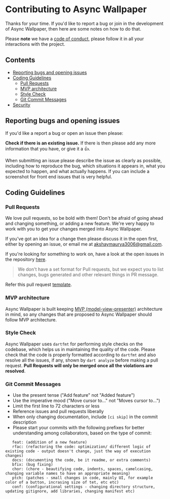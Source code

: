 Contributing to Async Wallpaper
==========================
Thanks for your time.
If you'd like to report a bug or join in the development
of Async Wallpaper, then here are some notes on how to do that.

Please **note** we have a [code of conduct](https://github.com/codenameakshay/async_wallpaper/blob/master/CODE_OF_CONDUCT.md), please follow it in all your interactions with the project.

## Contents
* [Reporting bugs and opening issues](#reporting-bugs-and-opening-issues)
* [Coding Guidelines](#coding-guidelines)
    * [Pull Requests](#pull-requests)
    * [MVP architecture](#mvp-architecture)
    * [Style Check](#style-check)
    * [Git Commit Messages](#git-commit-messages)
* [Security](#security)
  
## Reporting bugs and opening issues

If you'd like a report a bug or open an issue then please:

**Check if there is an existing issue.** If there is then please add
   any more information that you have, or give it a 👍.

When submitting an issue please describe the issue as clearly as possible, including how to
reproduce the bug, which situations it appears in, what you expected to happen, and what actually happens.
If you can include a screenshot for front end issues that is very helpful.

## Coding Guidelines

### Pull Requests
We love pull requests, so be bold with them! Don't be afraid of going ahead
and changing something, or adding a new feature. We're very happy to work with you
to get your changes merged into Async Wallpaper.

If you've got an idea for a change then please discuss it in the open first, 
either by opening an issue, or email me at [akshaymaurya3006@gmail.com](mailto:akshaymaurya3006@gmail.com).

If you're looking for something to work on, have a look at the open issues in the repository [here](https://github.com/codenameakshay/async_wallpaper/issues).

> We don't have a set format for Pull requests, but we expect you to list changes, bugs generated and other relevant things in PR message.

Refer this pull request [template](https://github.com/codenameakshay/async_wallpaper/blob/master/PULL_REQUEST_TEMPLATE.md).

### MVP architecture
Async Wallpaper is built keeping [MVP (model-view-presenter)](https://en.wikipedia.org/wiki/Model–view–presenter) architecture in mind, so any changes that are proposed to Async Wallpaper should follow MVP architecture.

### Style Check
Async Wallpaper uses `dartfmt`  for performing style checks on the codebase, which helps us in maintaining the quality of the code. Please check that the code is properly formatted according to `dartfmt` and also resolve all the issues, if any, shown by `dart analyze` before making a pull request. **Pull Requests will only be merged once all the violations are resolved**.

### Git Commit Messages
* Use the present tense ("Add feature" not "Added feature")
* Use the imperative mood ("Move cursor to..." not "Moves cursor to...")
* Limit the first line to 72 characters or less
* Reference issues and pull requests liberally
* When only changing documentation, include `[ci skip]` in the commit description
* Please start your commits with the following prefixes for better understanding among collaborators, based on the type of commit:
```
   feat: (addition of a new feature)
   rfac: (refactoring the code: optimization/ different logic of existing code - output doesn't change, just the way of execution changes)
   docs: (documenting the code, be it readme, or extra comments)
   bfix: (bug fixing)
   chor: (chore - beautifying code, indents, spaces, camelcasing, changing variable names to have an appropriate meaning)
   ptch: (patches - small changes in code, mainly UI, for example color of a button, incrasing size of tet, etc etc)
   conf: (configurational settings - changing directory structure, updating gitignore, add libraries, changing manifest etc)
```
